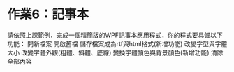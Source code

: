 # 作業6：記事本
請依照上課範例，完成一個精簡版的WPF記事本應用程式，你的程式要具備以下功能：
開新檔案
開啟舊檔
儲存檔案成為rtf與html格式(新增功能)
改變字型與字體大小
改變字體外觀(粗體、斜體、底線)
變換字體顏色與背景顏色(新增功能)
清除全部內容
